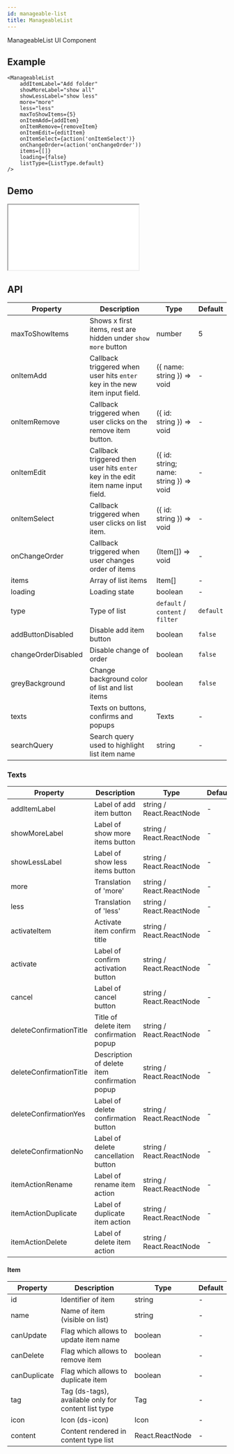 ```yaml
---
id: manageable-list
title: ManageableList
---
```


ManageableList UI Component

## Example

```
<ManageableList
    addItemLabel="Add folder"
    showMoreLabel="show all"
    showLessLabel="show less"
    more="more"
    less="less"
    maxToShowItems={5}
    onItemAdd={addItem}
    onItemRemove={removeItem}
    onItemEdit={editItem}
    onItemSelect={action('onItemSelect')}
    onChangeOrder=(action('onChangeOrder'))
    items={[]}
    loading={false}
    listType={ListType.default}
/>
```

## Demo

<iframe src="/storybook-static/iframe.html?id=components-manageable-list--default"></iframe>

## API

| Property            | Description                                                                      | Type                                   | Default   |
| ------------------- | -------------------------------------------------------------------------------- | -------------------------------------- | --------- |
| maxToShowItems      | Shows x first items, rest are hidden under `show more` button                    | number                                 | 5         |
| onItemAdd           | Callback triggered when user hits `enter` key in the new item input field.       | ({ name: string }) => void             | -         |
| onItemRemove        | Callback triggered when user clicks on the remove item button.                   | ({ id: string }) => void               | -         |
| onItemEdit          | Callback triggered then user hits `enter` key in the edit item name input field. | ({ id: string; name: string }) => void | -         |
| onItemSelect        | Callback triggered when user clicks on list item.                                | ({ id: string }) => void               | -         |
| onChangeOrder       | Callback triggered when user changes order of items                              | (Item[]) => void                       | -         |
| items               | Array of list items                                                              | Item[]                                 | -         |
| loading             | Loading state                                                                    | boolean                                | -         |
| type                | Type of list                                                                     | `default` / `content` / `filter`       | `default` |
| addButtonDisabled   | Disable add item button                                                          | boolean                                |`false`    |
| changeOrderDisabled | Disable change of order                                                          | boolean                                |`false`    |
| greyBackground      | Change background color of list and list items                                   | boolean                                |`false`    |
| texts               | Texts on buttons, confirms and popups                                            | Texts                                  | -         |
| searchQuery         | Search query used to highlight list item name                                    | string                                 | -         |

### Texts

| Property                | Description                                   | Type                     | Default |
| ----------------------- | --------------------------------------------- | ------------------------ | ------- |
| addItemLabel            | Label of add item button                      | string / React.ReactNode | -       |
| showMoreLabel           | Label of show more items button               | string / React.ReactNode | -       |
| showLessLabel           | Label of show less items button               | string / React.ReactNode | -       |
| more                    | Translation of 'more'                         | string / React.ReactNode | -       |
| less                    | Translation of 'less'                         | string / React.ReactNode | -       |
| activateItem            | Activate item confirm title                   | string / React.ReactNode | -       |
| activate                | Label of confirm activation button            | string / React.ReactNode | -       |
| cancel                  | Label of cancel button                        | string / React.ReactNode | -       |
| deleteConfirmationTitle | Title of delete item confirmation popup       | string / React.ReactNode | -       |
| deleteConfirmationTitle | Description of delete item confirmation popup | string / React.ReactNode | -       |
| deleteConfirmationYes   | Label of delete confirmation button           | string / React.ReactNode | -       |
| deleteConfirmationNo    | Label of delete cancellation button           | string / React.ReactNode | -       |
| itemActionRename        | Label of rename item action                   | string / React.ReactNode | -       |
| itemActionDuplicate     | Label of duplicate item action                | string / React.ReactNode | -       |
| itemActionDelete        | Label of delete item action                   | string / React.ReactNode | -       |

#### Item

| Property     | Description                                         | Type            | Default |
| ------------ | --------------------------------------------------- | --------------- | ------- |
| id           | Identifier of item                                  | string          | -       |
| name         | Name of item (visible on list)                      | string          | -       |
| canUpdate    | Flag which allows to update item name               | boolean         | -       |
| canDelete    | Flag which allows to remove item                    | boolean         | -       |
| canDuplicate | Flag which allows to duplicate item                 | boolean         | -       |
| tag          | Tag (ds-tags), available only for content list type | Tag             | -       |
| icon         | Icon (ds-icon)                                      | Icon            | -       |
| content      | Content rendered in content type list               | React.ReactNode | -       |
